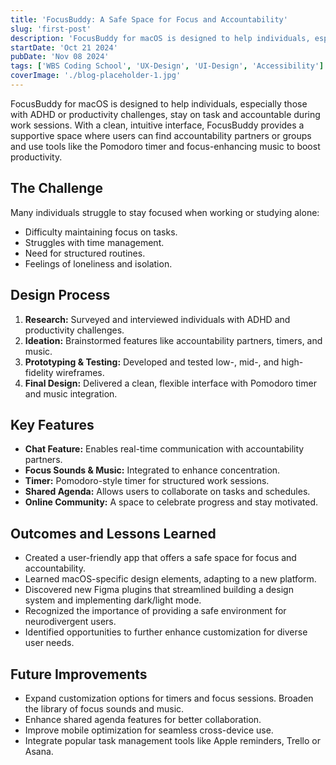 ```yaml
---
title: 'FocusBuddy: A Safe Space for Focus and Accountability'
slug: 'first-post'
description: 'FocusBuddy for macOS is designed to help individuals, especially those with ADHD or productivity challenges, stay on task and accountable during work sessions.'
startDate: 'Oct 21 2024'
pubDate: 'Nov 08 2024'
tags: ['WBS Coding School', 'UX-Design', 'UI-Design', 'Accessibility']
coverImage: './blog-placeholder-1.jpg'
---
```


FocusBuddy for macOS is designed to help individuals, especially those with ADHD or productivity challenges, stay on task and accountable during work sessions. With a clean, intuitive interface, FocusBuddy provides a supportive space where users can find accountability partners or groups and use tools like the Pomodoro timer and focus-enhancing music to boost productivity.

## The Challenge

Many individuals struggle to stay focused when working or studying alone:

- Difficulty maintaining focus on tasks.
- Struggles with time management.
- Need for structured routines.
- Feelings of loneliness and isolation.

## Design Process

1. **Research:** Surveyed and interviewed individuals with ADHD and productivity challenges.
2. **Ideation:** Brainstormed features like accountability partners, timers, and music.
3. **Prototyping & Testing:** Developed and tested low-, mid-, and high-fidelity wireframes.
4. **Final Design:** Delivered a clean, flexible interface with Pomodoro timer and music integration.

## Key Features

- **Chat Feature:** Enables real-time communication with accountability partners.
- **Focus Sounds & Music:** Integrated to enhance concentration.
- **Timer:** Pomodoro-style timer for structured work sessions.
- **Shared Agenda:** Allows users to collaborate on tasks and schedules.
- **Online Community:** A space to celebrate progress and stay motivated.

## Outcomes and Lessons Learned

- Created a user-friendly app that offers a safe space for focus and accountability.
- Learned macOS-specific design elements, adapting to a new platform.
- Discovered new Figma plugins that streamlined building a design system and implementing dark/light mode.
- Recognized the importance of providing a safe environment for neurodivergent users.
- Identified opportunities to further enhance customization for diverse user needs.

## Future Improvements

- Expand customization options for timers and focus sessions.
  Broaden the library of focus sounds and music.
- Enhance shared agenda features for better collaboration.
- Improve mobile optimization for seamless cross-device use.
- Integrate popular task management tools like Apple reminders, Trello or Asana.
